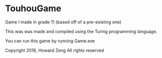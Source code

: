 # TouhouGame
Game I made in grade 11 (based off of a pre-existing one)

This was was made and compiled using the Turing programming language.

You can run this game by running Game.exe

Copyright 2016, Howard Zeng
All rights reserved